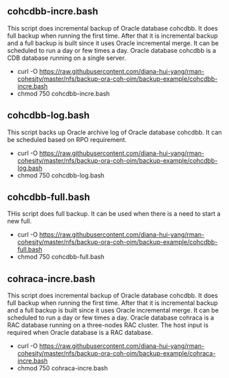 ## cohcdbb-incre.bash
This script does incremental backup of Oracle database cohcdbb. It does full backup when running the first time. After that it is incremental backup and  a full 
backup is built since it uses Oracle incremental merge. It can be scheduled to run a day or few times a day. Oracle database cohcdbb is a CDB database running on 
a single server.

- curl -O https://raw.githubusercontent.com/diana-hui-yang/rman-cohesity/master/nfs/backup-ora-coh-oim/backup-example/cohcdbb-incre.bash
- chmod 750 cohcdbb-incre.bash

## cohcdbb-log.bash
This script backs up Oracle archive log of Oracle database cohcdbb. It can be scheduled based on RPO requirement.

- curl -O https://raw.githubusercontent.com/diana-hui-yang/rman-cohesity/master/nfs/backup-ora-coh-oim/backup-example/cohcdbb-log.bash
- chmod 750 cohcdbb-log.bash

## cohcdbb-full.bash
THis script does full backup. It can be used when there is a need to start a new full.

- curl -O https://raw.githubusercontent.com/diana-hui-yang/rman-cohesity/master/nfs/backup-ora-coh-oim/backup-example/cohcdbb-full.bash
- chmod 750 cohcdbb-full.bash

## cohraca-incre.bash
This script does incremental backup of Oracle database cohcdbb. It does full backup when running the first time. After that it is incremental backup and  a full 
backup is built since it uses Oracle incremental merge. It can be scheduled to run a day or few times a day. Oracle database cohraca is a RAC database running on 
a three-nodes RAC cluster. The host input is required when Oracle database is a RAC database.

- curl -O https://raw.githubusercontent.com/diana-hui-yang/rman-cohesity/master/nfs/backup-ora-coh-oim/backup-example/cohraca-incre.bash
- chmod 750 cohraca-incre.bash
